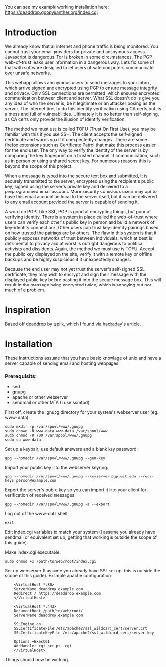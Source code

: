 You can see my example working installation here: https://deaddrop.goopypanther.org/index.cgi

# Introduction

We already know that all internet and phone traffic is being monitored. You cannot trust your email providers for private and anonymous access. Javascript is dangerous. Tor is broken in some circumstances. The PGP web-of-trust leaks user information in a dangerous way. Lets fix some of that with software designed to let users of safe computers communicate over unsafe networks.

This webapp allows anonymous users to send messages to your inbox, which arrive signed and encrypted using PGP to ensure message integrity and privacy. Only SSL connections are permitted, which ensures encrypted communication between client and server. What SSL doesn't do is give you any idea of who the server is, be it legitimate or an attacker posing as the server. The internet tires to do this identity verification using CA certs but its a mess and full of vulnerabilities. Ultimately it is no better than self-signing, as CA certs only provide the illusion of identify verification.

The method we must use is called TOFU (Trust On First Use), you may be familiar with this if you use SSH. The client accepts the self-signed certificate and warns you if it unexpectedly changes. There are some firefox extensions such as [Certificate Patrol](https://addons.mozilla.org/en-us/firefox/addon/certificate-patrol/) that make this process easier for the end user. The only way to verify the identity of the server is by comparing the key fingerprint on a trusted channel of communication, such as in person or using a shared secret key. For numerous reasons this is beyond the scope of this project.

When a message is typed into the secure text box and submitted, it is securely transmitted to the server, encrypted using the recipient's public key, signed using the server's private key and delivered to a preprogrammed email account. More security conscious users may opt to have this email account be local to the server itself, but it can be delivered to any email account provided the server is capable of sending it.

A word on PGP: Like SSL, PGP is good at encrypting things, but poor at verifying identity. There is a system in place called the web-of-trust where users can verify each other's public key in person and build a network of key-identity connections. Other users can trust key-identity pairings based on how trusted the pairings are by others. The flaw in this system is that it publicly exposes networks of trust between individuals, which at best is detrimental to privacy and at worst is outright dangerous to political activists and dissidents. Again, the method we must use is TOFU. Accept the public key displayed on the site, verify it with a remote key or offline backups and be highly suspicious if it unexpectedly changes.

Because the end user may not yet trust the server's self-signed SSL certificate, they may wish to encrypt and sign their message with the displayed public key before pasting it into the secure message box. This will result in the message being encrypted twice, which is annoying but not much of a problem.

# Inspiration

Based off [deaddrop](https://github.com/tspilk/deaddrop) by tspilk, which I found via [hackaday's article](http://hackaday.com/2013/08/03/dead-drop-concept-inspired-by-ender-wiggin-family/).

# Installation

These instructions assume that you have basic knowlage of unix and have a server capable of sending email and hosting webpages.

### Prerequisits:
 * sed
 * gnupg
 * apache or other webserver
 * sendmail or other MTA (I use ssmtpd)

First off, create the .gnupg directory for your system's webserver user (eg. www-data):

    sudo mkdir -p /var/spool/www/.gnupg
    sudo chown -R www-data:www-data /var/spool/www
    sudo chmod -R 700 /var/spool/www/.gnupg
    sudo su www-data
 
Set up a keypair; use default answers and a blank key password:

    gpg --homedir /var/spool/www/.gnupg --gen-key

Import your public key into the webserver keyring:

    gpg --homedir /var/spool/www/.gnupg --keyserver pgp.mit.edu --recv-keys person@example.com

Export the server's public key so you can import it into your client for verification of received messages:

    gpg --homedir /var/spool/www/.gnupg -a --export

Log out of the www-data shell.

    exit

Edit index.cgi variables to match your system (I assume you already have sendmail or equivalent set up, getting that working is outside the scope of this guide).

Make index.cgi executable:

    sudo chmod +x /path/to/web/root/index.cgi

Set up webserver (I assume you already have SSL set up, this is outside the scope of this guide).
Example apache configuration:
```
    <VirtualHost *:80>
    ServerName deaddrop.example.com
    Redirect / https://deaddrop.example.com
    </VirtualHost>
    
    <VirtualHost *:443>
    DocumentRoot /path/to/web/root/
    ServerName deaddrop.example.com
    
    SSLEngine on
    SSLCertificateFile /etc/apache2/ssl_wildcard_cert/server.crt
    SSLCertificateKeyFile /etc/apache2/ssl_wildcard_cert/server.key
    
    Options +ExecCGI
    AddHandler cgi-script .cgi
    </VirtualHost>
```
Things should now be working.

